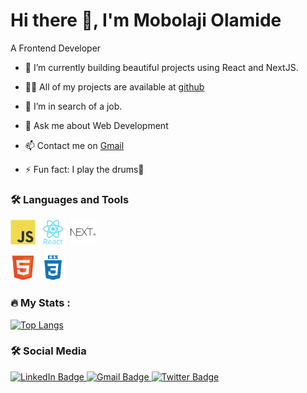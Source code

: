 # Hi there 👋, I'm Mobolaji Olamide
A Frontend Developer
    
- :hammer: I’m currently building beautiful projects using React and NextJS.

- 👨‍💻 All of my projects are available at [github](https://github.com/Olamstix)

- :raising_hand: I’m in search of a job.
- 💬 Ask me about Web Development

- 📫 Contact me on [Gmail](mobolajiemmanuelolamide@gmail.com)
  
- ⚡ Fun fact: I play the drums🥁


### 🛠  Languages and Tools

  <img src="https://github.com/devicons/devicon/blob/master/icons/javascript/javascript-original.svg" title="JavaScript" alt="JavaScript" width="40" height="40"/>&nbsp;
   <img src="https://github.com/devicons/devicon/blob/master/icons/react/react-original-wordmark.svg" title="React" alt="React" width="40" height="40"/>&nbsp;
    <img src="https://github.com/devicons/devicon/blob/master/icons/nextjs/nextjs-original-wordmark.svg" title="NextJS" alt="NextJS" width="40" height="40"/>&nbsp;

  <img src="https://github.com/devicons/devicon/blob/master/icons/html5/html5-original.svg" title="HTML5" alt="HTML" width="40" height="40"/>&nbsp;
   <img src="https://github.com/devicons/devicon/blob/master/icons/css3/css3-plain-wordmark.svg"  title="CSS3" alt="CSS" width="40" height="40"/>&nbsp;


### :fire: My Stats :
[![Top Langs](https://github-readme-stats.vercel.app/api/top-langs/?username=Olamstix&layout=compact&theme=vision-friendly-dark)](https://github.com/anuraghazra/github-readme-stats)

### 🛠  Social Media
<div id="badges">
    <a href="https://www.linkedin.com/in/mobolaji-olamide-21b358187/">
  <img src="https://img.shields.io/badge/LinkedIn-blue?style=for-the-badge&logo=linkedin&logoColor=white" alt="LinkedIn Badge"/>
    </a>
    <a href="olamstix@gmail.com">
  <img src="https://img.shields.io/badge/Gmail-red?style=for-the-badge&logo=gmail&logoColor=white" alt="Gmail Badge"/>
    </a>
    <a href="https://twitter.com/olamstix">
  <img src="https://img.shields.io/badge/Twitter-blue?style=for-the-badge&logo=twitter&logoColor=white" alt="Twitter Badge"/>
    </a>
</div>





